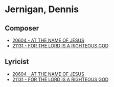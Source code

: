 # Jernigan, Dennis

## Composer

- [20604 - AT THE NAME OF JESUS](/hymns/20604.md)
- [21131 - FOR THE LORD IS A RIGHTEOUS GOD](/hymns/21131.md)

## Lyricist

- [20604 - AT THE NAME OF JESUS](/hymns/20604.md)
- [21131 - FOR THE LORD IS A RIGHTEOUS GOD](/hymns/21131.md)

